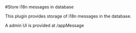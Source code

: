 #Store i18n messages in database

This plugin provides storage of i18n messages in the database.

A admin UI is provided at <app-name>/appMessage
